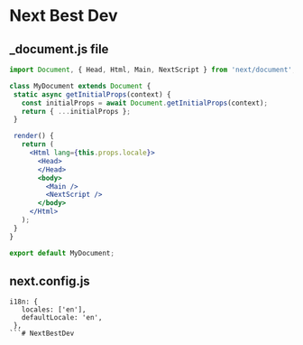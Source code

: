 #  Next Best Dev


 ## _document.js file
 ```jsx
import Document, { Head, Html, Main, NextScript } from 'next/document';

class MyDocument extends Document {
  static async getInitialProps(context) {
    const initialProps = await Document.getInitialProps(context);
    return { ...initialProps };
  }

  render() {
    return (
      <Html lang={this.props.locale}>
        <Head>
        </Head>
        <body>
          <Main />
          <NextScript />
        </body>
      </Html>
    );
  }
}

export default MyDocument;

 ```

 ## next.config.js
 ```
i18n: {
    locales: ['en'],
    defaultLocale: 'en',
  },
 ```# NextBestDev
